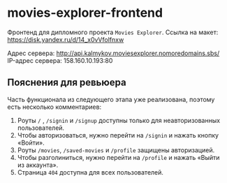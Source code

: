 # movies-explorer-frontend

Фронтенд для дипломного проекта `Movies Explorer`.
Ссылка на макет: https://disk.yandex.ru/d/14_x0vVfolfnxw

Адрес сервера: http://api.kalmykov.moviesexplorer.nomoredomains.sbs/
IP-адрес сервера: 158.160.10.193:80

## Пояснения для ревьюера

Часть функционала из следующего этапа уже реализована, поэтому есть несколько комментариев:
1. Роуты `/` , `/signin` и `/signup` доступны только для неавторизованных пользователей.
2. Чтобы авторизоваться, нужно перейти на `/signin` и нажать кнопку «Войти».
3. Роуты `/movies`, `/saved-movies` и `/profile` защищены авторизацией.
4. Чтобы разголиниться, нужно перейти на `/profile` и нажать «Выйти из аккаунта».
5. Страница `404` доступна для всех пользователей.